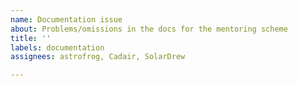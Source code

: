 ```yaml
---
name: Documentation issue
about: Problems/omissions in the docs for the mentoring scheme
title: ''
labels: documentation
assignees: astrofrog, Cadair, SolarDrew

---
```



